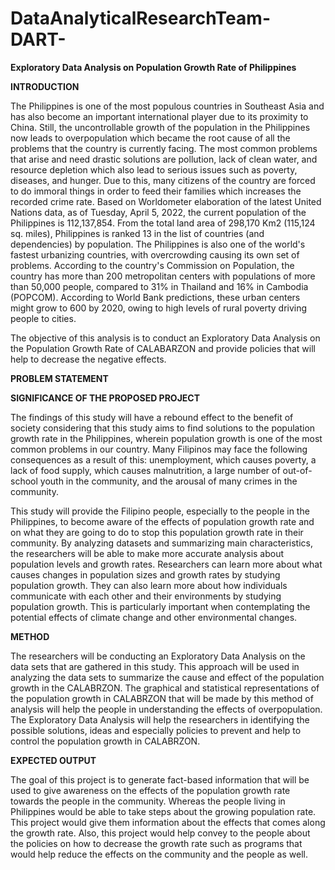 # DataAnalyticalResearchTeam-DART-

**Exploratory Data Analysis on Population Growth Rate of Philippines**

**INTRODUCTION**

The Philippines is one of the most populous countries in Southeast Asia and has also become an important international player due to its proximity to China. Still, the uncontrollable growth of the population in the Philippines now leads to overpopulation which became the root cause of all the problems that the country is currently facing. The most common problems that arise and need drastic solutions are pollution, lack of clean water, and resource depletion which also lead to serious issues such as poverty, diseases, and hunger. Due to this, many citizens of the country are forced to do immoral things in order to feed their families which increases the recorded crime rate. Based on Worldometer elaboration of the latest United Nations data, as of Tuesday, April 5, 2022, the current population of the Philippines is 112,137,854. From the total land area of 298,170 Km2 (115,124 sq. miles), Philippines is ranked 13 in the list of countries (and dependencies) by population. The Philippines is also one of the world's fastest urbanizing countries, with overcrowding causing its own set of problems. According to the country's Commission on Population, the country has more than 200 metropolitan centers with populations of more than 50,000 people, compared to 31% in Thailand and 16% in Cambodia (POPCOM). According to World Bank predictions, these urban centers might grow to 600 by 2020, owing to high levels of rural poverty driving people to cities.

The objective of this analysis is to conduct an Exploratory Data Analysis on the Population Growth Rate of CALABARZON and provide policies that will help to decrease the negative effects.

**PROBLEM STATEMENT**


**SIGNIFICANCE OF THE PROPOSED PROJECT**

The findings of this study will have a rebound effect to the benefit of society considering that this study aims to find solutions to the population growth rate in the Philippines, wherein population growth is one of the most common problems in our country. Many Filipinos may face the following consequences as a result of this: unemployment, which causes poverty, a lack of food supply, which causes malnutrition, a large number of out-of-school youth in the community, and the arousal of many crimes in the community.

This study will provide the Filipino people, especially to the people in the Philippines, to become aware of the effects of population growth rate and on what they are going to do to stop this population growth rate in their community. By analyzing datasets and summarizing main characteristics, the researchers will be able to make more accurate analysis about population levels and growth rates. Researchers can learn more about what causes changes in population sizes and growth rates by studying population growth. They can also learn more about how individuals communicate with each other and their environments by studying population growth. This is particularly important when contemplating the potential effects of climate change and other environmental changes.


**METHOD**

The researchers will be conducting an Exploratory Data Analysis on the data sets that are gathered in this study. This approach will be used in analyzing the data sets to summarize the cause and effect of the population growth in the CALABRZON. The graphical and statistical representations of the population growth in CALABRZON that will be made by this method of analysis will help the people in understanding the effects of overpopulation. The Exploratory Data Analysis will help the researchers in identifying the possible solutions, ideas and especially policies to prevent and help to control the population growth in CALABRZON.

**EXPECTED OUTPUT**

The goal of this project is to generate fact-based information that will be used to give awareness on the effects of the population growth rate towards the people in the community. Whereas the people living in Philippines would be able to take steps about the growing population rate. This project would give them information about the effects that comes along the growth rate. Also, this project would help convey to the people about the policies on how to decrease the growth rate such as programs that would help reduce the effects on the community and the people as well.
